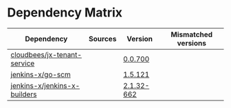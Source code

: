 # Dependency Matrix

Dependency | Sources | Version | Mismatched versions
---------- | ------- | ------- | -------------------
[cloudbees/jx-tenant-service](https://github.com/cloudbees/jx-tenant-service) |  | [0.0.700](https://github.com/cloudbees/jx-tenant-service/releases/tag/v0.0.700) | 
[jenkins-x/go-scm](https://github.com/jenkins-x/go-scm) |  | [1.5.121]() | 
[jenkins-x/jenkins-x-builders](https://github.com/jenkins-x/jenkins-x-builders) |  | [2.1.32-662]() | 
